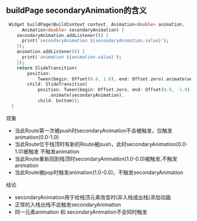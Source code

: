 
## buildPage secondaryAnimation的含义
```dart
 Widget buildPage(BuildContext context, Animation<double> animation,
      Animation<double> secondaryAnimation) {
    secondaryAnimation.addListener(() {
      print('secondaryAnimation ${secondaryAnimation.value}');
    });
    animation.addListener(() {
      print('animation ${animation.value}');
    });
    return SlideTransition(
        position:
            Tween(begin: Offset(0.0, 1.0), end: Offset.zero).animate(animation),
        child: SlideTransition(
            position: Tween(begin: Offset.zero, end: Offset(0.0, -1.0))
                .animate(secondaryAnimation),
            child: bottom));
  }
```
现象

* 当此Route第一次被push时secondaryAnimation不会被触发，仅触发animation(0.0-1.0)
* 当此Route位于栈顶时有新的Route被push，此时secondaryAnimation(0.0-1.0)被触发 不触发animation
* 当此Route重新回到栈顶时secondaryAnimation(1.0-0.0)被触发,不触发animation
* 当此Route被pop时触发animation(1.0-0.0)，不触发secondaryAnimation

结论
* secondaryAnimation用于给栈顶元素改变时(非入栈或出栈)添加动画
* 正常的入栈出栈不会触发secondaryAnimation
* 同一元素animation 和 secondaryAnimation不会同时触发